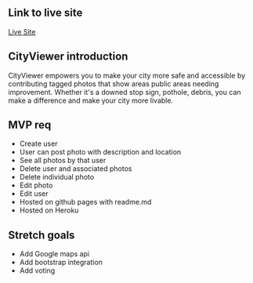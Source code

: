 ## Link to live site

[Live Site](https://cityviewer.herokuapp.com/)

## CityViewer introduction

CityViewer empowers you to make your city more safe and accessible by contributing tagged photos that show areas public areas needing improvement. Whether it's a downed stop sign, pothole, debris, you can make a difference and make your city more livable.

## MVP req
- Create user
- User can post photo with description and location
- See all photos by that user
- Delete user and associated photos
- Delete individual photo
- Edit photo
- Edit user
- Hosted on github pages with readme.md
- Hosted on Heroku

## Stretch goals
- Add Google maps api
- Add bootstrap integration
- Add voting
